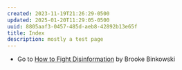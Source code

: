 ```yaml
---
created: 2023-11-19T21:26:29-0500
updated: 2025-01-20T11:29:05-0500
uuid: 8805aaf3-0457-485d-aeb8-42892b13e65f
title: Index
description: mostly a test page
---
```


- Go to [How to Fight Disinformation](How-to-Fight-Disinformation) by Brooke Binkowski
